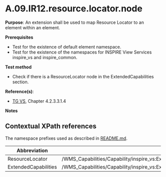 # A.09.IR12.resource.locator.node

**Purpose**: An extension shall be used to map Resource Locator to an element within an element.

**Prerequisites**

* Test for the existence of default element namespace.
* Test for the existence of the namespaces for INSPIRE View Services inspire_vs and inspire_common.

**Test method**

* Check if there is a ResourceLocator node in the ExtendedCapabilities section.


**Reference(s)**:
* [TG VS](README.md#ref_TG_VS), Chapter 4.2.3.3.1.4

**Notes**

## Contextual XPath references

The namespace prefixes used as described in [README.md](README.md#namespaces).

Abbreviation                                               |  XPath expression
---------------------------------------------------------- | -------------------------------------------------------------------------
ResourceLocator <a name="ResourceLocator"></a>   | /WMS_Capabilities/Capability/inspire_vs:ExtendedCapabilities/inspire_common:Conformity/inspire_common:Specification/inspire_common:ResourceLocator/inspire_common:URL
ExtendedCapabilities <a name="ExtendedCapabilities"></a>   | /WMS_Capabilities/Capability/inspire_vs:ExtendedCapabilities
